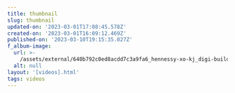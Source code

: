 ```yaml
---
title: thumbnail
slug: thumbnail
updated-on: '2023-03-01T17:08:45.578Z'
created-on: '2023-03-01T16:09:12.469Z'
published-on: '2023-03-10T19:15:35.027Z'
f_album-image:
  url: >-
    /assets/external/640b792c0ed8acdd7c3a9fa6_hennessy-xo-kj_digi-build_video-preview_16x9_compressed-02.gif
  alt: null
layout: '[videos].html'
tags: videos
---
```



